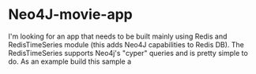 # Neo4J-movie-app

I'm looking for an app that needs to be built mainly using Redis and RedisTimeSeries module (this adds Neo4J capabilities to Redis DB). The RedisTimeSeries supports Neo4j's "cyper" queries and is pretty simple to do.
As an example build this sample a